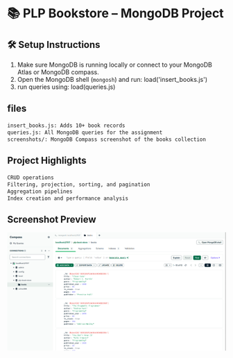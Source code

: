 # 📚 PLP Bookstore – MongoDB Project

## 🛠 Setup Instructions

1. Make sure MongoDB is running locally or connect to your MongoDB Atlas or MongoDB compass.
2. Open the MongoDB shell (`mongosh`) and run: load('insert_books.js')
3. run queries using: load(queries.js)

## files
    insert_books.js: Adds 10+ book records
    queries.js: All MongoDB queries for the assignment
    screenshots/: MongoDB Compass screenshot of the books collection

## Project Highlights
    CRUD operations
    Filtering, projection, sorting, and pagination
    Aggregation pipelines
    Index creation and performance analysis
## Screenshot Preview
![alt text](image-1.png)